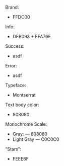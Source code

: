 Brand:
- FFDC00

Info:
- DFB093 + FFA76E

Success:
- asdf

Error:
- asdf
	
Typeface:
- Montserrat

Text body color: 
- 808080

Monochrome Scale:
- Gray:
— 808080
- Light Gray
— C0C0C0

“Stars”:
- FEEE6F
